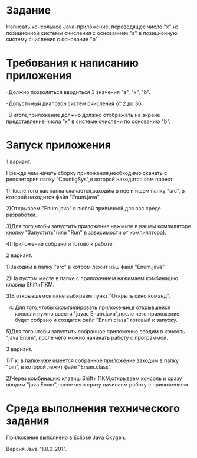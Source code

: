 Задание 
======================================
Написать консольное Java-приложение, переводящее число "x" из позиционной системы счисления с основанием "а" в позиционную систему счисления с основание "b".

Требования к написанию приложения
======================================
-Должно позволяться вводиться 3 значения "a", "x", "b".

-Допустимый диапозон систем счисления от 2 до 36.

-В итоге,приложение должно должно отображать на экране представление числа "х" в системе счислени по основанию "b".

Запуск приложения 
======================================

1 вариант.

Прежде чем начать сборку приложения,необходимо скачать с репозитория папку "CountigSys",в которой находится сам проект.

1)После того как папка скачается,заходим в нее и ищем папку "src", в которой находится файл "Enum.java".

2)Открываем "Enum.java" в любой привычной для вас среде разработки.

3)Для того,чтобы запустить приложение нажмите в вашем компиляторе кнопку "Запустить"(или "Run" в зависимости от компилятора).

4)Приложение собрано и готово к работе.


2 вариант.

1)Заходим в папку "src" в котром лежит наш файл "Enum.java".

2)На пустом месте в папке c приложением нажимаем комбинацию клавиш Shift+ПКМ.

3)В открывшемся окне выбираем пункт "Открыть окно команд".

4) Для того,чтобы скомпилировать приложение,в открывшейся консоли нужно ввести "javac Enum.java",после чего приложение будет собрано и создатся файл "Enum.class" готовый к запуску.

5)Для того,чтобы запустить собранное приложение вводим в консоль "java Enum", после чего можно начинать работу с программой.


3 вариант.

1)Т.к. в папке уже имеется собранное приложение,заходим в папку "bin", в которой лежит файл "Enum.class".

2)Через комбинацию клавиш Shift+ ПКМ,открываем консоль и сразу вводим "java Enum",после чего сразу начинаем работу с приложением.


Среда выполнения технического задания
======================================
Приложение выполнено в Eclipse Java Oxygen.

Версия Java "1.8.0_201".
